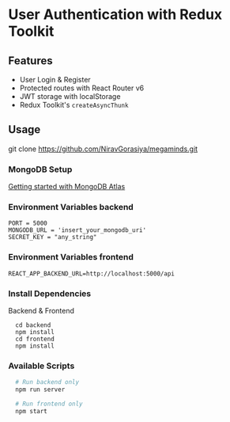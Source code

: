 # User Authentication with Redux Toolkit

## Features
* User Login & Register
* Protected routes with React Router v6
* JWT storage with localStorage
* Redux Toolkit's `createAsyncThunk`

## Usage
git clone https://github.com/NiravGorasiya/megaminds.git

### MongoDB Setup
[Getting started with MongoDB Atlas](https://www.mongodb.com/docs/atlas/getting-started/)

### Environment Variables backend
```
PORT = 5000
MONGODB_URL = 'insert_your_mongodb_uri'
SECRET_KEY = "any_string"
```

### Environment Variables frontend
```
REACT_APP_BACKEND_URL=http://localhost:5000/api
```

### Install Dependencies
Backend & Frontend
```
  cd backend
  npm install
  cd frontend
  npm install
```

### Available Scripts
```bash
  # Run backend only
  npm run server

  # Run frontend only
  npm start
```

